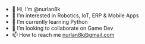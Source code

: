 - 👋 Hi, I’m @nurlan8k
- 👀 I’m interested in Robotics, IoT, ERP & Mobile Apps
- 🌱 I’m currently learning Python
- 💞️ I’m looking to collaborate on Game Dev
- 📫 How to reach me nurlan8k@gmail.com

<!---
nurlan8k/nurlan8k is a ✨ special ✨ repository because its `README.md` (this file) appears on your GitHub profile.
You can click the Preview link to take a look at your changes.
--->
